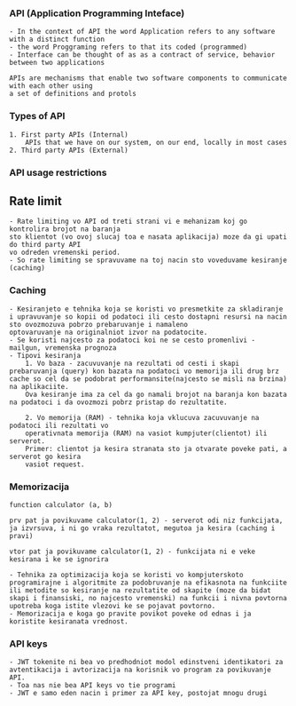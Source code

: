 ### API (Application Programming Inteface)
    - In the context of API the word Application refers to any software with a distinct function
    - the word Proggraming refers to that its coded (programmed)
    - Interface can be thought of as as a contract of service, behavior between two applications

    APIs are mechanisms that enable two software components to communicate with each other using
    a set of definitions and protols

### Types of API

    1. First party APIs (Internal)
        APIs that we have on our system, on our end, locally in most cases
    2. Third party APIs (External)

### API usage restrictions

## Rate limit

    - Rate limiting vo API od treti strani vi e mehanizam koj go kontrolira brojot na baranja
    sto klientot (vo ovoj slucaj toa e nasata aplikacija) moze da gi upati do third party API
    vo odreden vremenski period.
    - So rate limiting se spravuvame na toj nacin sto voveduvame kesiranje (caching)

### Caching

    - Kesiranjeto e tehnika koja se koristi vo presmetkite za skladiranje i upravuvanje so kopii od podatoci ili cesto dostapni resursi na nacin sto ovozmozuva pobrzo prebaruvanje i namaleno
    optovaruvanje na originalniot izvor na podatocite.
    - Se koristi najcesto za podatoci koi ne se cesto promenlivi - mailgun, vremenska prognoza
    - Tipovi kesiranja
        1. Vo baza - zacuvuvanje na rezultati od cesti i skapi prebaruvanja (query) kon bazata na podatoci vo memorija ili drug brz cache so cel da se podobrat performansite(najcesto se misli na brzina) na aplikaciite.
        Ova kesiranje ima za cel da go namali brojot na baranja kon bazata na podatoci i da ovozmozi pobrz pristap do rezultatite.

        2. Vo memorija (RAM) - tehnika koja vklucuva zacuvuvanje na podatoci ili rezultati vo
        operativnata memorija (RAM) na vasiot kumpjuter(clientot) ili serverot.
        Primer: clientot ja kesira stranata sto ja otvarate poveke pati, a serverot go kesira
        vasiot request.

### Memorizacija

    function calculator (a, b)

    prv pat ja povikuvame calculator(1, 2) - serverot odi niz funkcijata, ja izvrsuva, i ni go vraka rezultatot, megutoa ja kesira (caching i pravi)

    vtor pat ja povikuvame calculator(1, 2) - funkcijata ni e veke kesirana i ke se ignorira

    - Tehnika za optimizacija koja se koristi vo kompjuterskoto programirajne i algoritmite za podobruvanje na efikasnota na funkciite ili metodite so kesiranje na rezultatite od skapite (moze da bidat skapi i finansiski, no najcesto vremenski) na funkcii i nivna povtorna upotreba koga istite vlezovi ke se pojavat povtorno.
    - Memorizacija e koga go pravite povikot poveke od ednas i ja koristite kesiranata vrednost.

### API keys

    - JWT tokenite ni bea vo predhodniot modol edinstveni identikatori za avtentikacija i avtorizacija na korisnik vo program za povikuvanje API.
    - Toa nas nie bea API keys vo tie programi
    - JWT e samo eden nacin i primer za API key, postojat mnogu drugi

